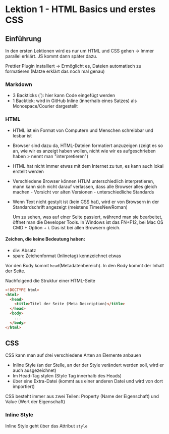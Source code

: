 # Lektion 1 - HTML Basics und erstes CSS

## Einführung

In den ersten Lektionen wird es nur um HTML und CSS gehen -> Immer parallel
erklärt. JS kommt dann später dazu.

Prettier Plugin installiert -> Ermöglicht es, Dateien automatisch zu formatieren
(Matze erklärt das noch mal genau)

### Markdown

- 3 Backticks (`): hier kann Code eingefügt werden
- 1 Backtick: wird in GitHub Inline (innerhalb eines Satzes) als
  Monospace/Courier dargestellt

### HTML

- HTML ist ein Format von Computern und Menschen schreibbar und lesbar ist
- Browser sind dazu da, HTML-Dateien formatiert anzuzeigen (zeigt es so an, wie
  wir es anzeigt haben wollen, nicht wie wir es aufgeschrieben haben > nennt man
  "interpretieren")
- HTML hat nicht immer etwas mit dem Internet zu tun, es kann auch lokal
  erstellt werden
- Verschiedene Browser können HTLM unterschiedlich interpretieren, mann kann
  sich nicht darauf verlassen, dass alle Browser alles gleich machen - Vorsicht
  vor alten Versionen - unterschiedliche Standards
- Wenn Text nicht gestylt ist (kein CSS hat), wird er von Browsern in der
  Standardschrift angezeigt (meistens TimesNewRoman)

  Um zu sehen, was auf einer Seite passiert, während man sie bearbeitet, öffnet
  man die Developer Tools. In Windows ist das FN+F12, bei Mac OS CMD + Option +
  i. Das ist bei allen Browsern gleich.

#### Zeichen, die keine Bedeutung haben:

- div: Absatz
- span: Zeichenformat (Inlinetag) kennzeichnet etwas

Vor den Body kommt `head`(Metadatenbereich). In den Body kommt der Inhalt der
Seite.

Nachfolgend die Struktur einer HTML-Seite

```html
<!DOCTYPE html>
<html>
  <head>
    <title>Titel der Seite (Meta Description)</title>
  </head>
  <body>
    ...
  </body>
</html>
```

## CSS

CSS kann man auf drei verschiedene Arten an Elemente anbauen

- Inline Style (an der Stelle, an der der Style verändert werden soll, wird er
  auch ausgezeichnet)
- Im Head-Tag stylen (Style Tag innerhalb des Heads)
- über eine Extra-Datei (kommt aus einer anderen Datei und wird von dort
  importiert)

CSS besteht immer aus zwei Teilen: Property (Name der Eigenschaft) und Value
(Wert der Eigenschaft)

### Inline Style

Inline Style geht über das Attribut `style`
